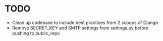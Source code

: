 # TODO

* Clean up codebase to include best practices from 2 scoops of Django
* Remove SECRET_KEY and SMTP settings from settings.py before pushing to public_repo
